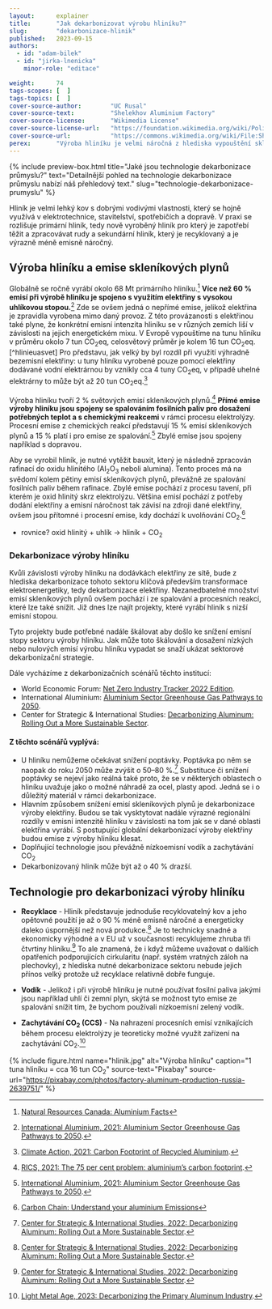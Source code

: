 ```yaml
---
layout:      explainer
title:       "Jak dekarbonizovat výrobu hliníku?"
slug:        "dekarbonizace-hlinik"
published:   2023-09-15
authors:
  - id: "adam-bilek"
  - id: "jirka-lnenicka"
    minor-role: "editace"

weight:      74
tags-scopes: [  ]
tags-topics: [  ]
cover-source-author:        "UC Rusal"
cover-source-text:          "Shelekhov Aluminium Factory"
cover-source-license:       "Wikimedia License"
cover-source-license-url:   "https://foundation.wikimedia.org/wiki/Policy:Terms_of_Use"
cover-source-url:           "https://commons.wikimedia.org/wiki/File:Shelekhov-aluminium-factory-3.jpg"
perex:       "Výroba hliníku je velmi náročná z hlediska vypouštění skleníkových plynů. Většina emisí pochází z nutného dodání elektřiny ze sítě a dekarbonizace hliníku je tak z velké části závislá na dekarbonizaci výroby elektřiny. Součástí řešení ovšem může být i nízkoemisní vodík a zachytávání CO<sub>2</sub>"
---
```


{% include preview-box.html
    title="Jaké jsou technologie dekarbonizace průmyslu?"
    text="Detailnější pohled na technologie dekarbonizace průmyslu nabízí náš přehledový text."
    slug="technologie-dekarbonizace-prumyslu"
%}

Hliník je velmi lehký kov s dobrými vodivými vlastnosti, který se hojně využívá v elektrotechnice, stavitelství, spotřebičích a dopravě. V praxi se rozlišuje primární hliník, tedy nově vyroběný hliník pro který je zapotřebí těžit a zpracovávat rudy a sekundární hliník, který je recyklovaný a je výrazně méně emisně náročný.

## Výroba hliníku a emise skleníkových plynů

Globálně se ročně vyrábí okolo 68 Mt primárního hliníku.[^hlinikvyroba] **Více než 60 % emisí při výrobě hliníku je spojeno s využitím elektřiny s vysokou uhlíkovou stopou.**[^hlinikelektrina] Zde se ovšem jedná o nepřímé emise, jelikož elektřina je zpravidla vyrobena mimo daný provoz. Z této provázanosti s elektřinou také plyne, že konkrétní emisní intenzita hliníku se v různých zemích liší v závislosti na jejich energetickém mixu. V Evropě vypouštíme na tunu hliníku v průměru okolo 7 tun CO<sub>2</sub>eq, celosvětový průměr je kolem 16 tun CO<sub>2</sub>eq.[^hlinieuasvet] Pro představu, jak velký by byl rozdíl při využití výhradně bezemisní elektřiny: u tuny hliníku vyrobené pouze pomocí elektřiny dodávané vodní elektrárnou by vznikly cca 4 tuny CO<sub>2</sub>eq, v případě uhelné elektrárny to může být až 20 tun CO<sub>2</sub>eq.[^hliniklokace]

Výroba hliníku tvoří 2 % světových emisí skleníkových plynů.[^dveprocenta] **Přímé emise výroby hliníku jsou spojeny se spalováním fosilních paliv pro dosažení potřebných teplot a s chemickými reakcemi** v rámci procesu elektrolýzy. Procesní emise z chemických reakcí představují 15 % emisí skleníkových plynů a 15 % platí i pro emise ze spalování.[^hlinikelektrina] Zbylé emise jsou spojeny například s dopravou.

Aby se vyrobil hliník, je nutné vytěžit bauxit, který je následně zpracován rafinací do oxidu hlinitého (Al<sub>2</sub>O<sub>3</sub> neboli alumina). Tento proces má na svědomí kolem pětiny emisí skleníkových plynů, převážně ze spalování fosilních paliv během rafinace. Zbylé emise pochází z procesu tavení, při kterém je oxid hlinitý skrz elektrolýzu. Většina emisí pochází z potřeby dodání elektřiny a emisní náročnost tak závisí na zdroji dané elektřiny, ovšem jsou přítomné i procesní emise, kdy dochází k uvolňování CO<sub>2</sub>.[^hlinikproces]

- rovnice? oxid hlinitý + uhlík -> hliník + CO<sub>2</sub>

### Dekarbonizace výroby hliníku

Kvůli závislosti výroby hliníku na dodávkách elektřiny ze sítě, bude z hlediska dekarbonizace tohoto sektoru klíčová především transformace elektroenergetiky, tedy dekarbonizace elektřiny. Nezanedbatelné množství emisí skleníkových plynů ovšem pochází i ze spalování a procesních reakcí, které lze také snížit. Již dnes lze najít projekty, které vyrábí hliník s nizší emisní stopou.

Tyto projekty bude potřebné nadále škálovat aby došlo ke snížení emisní stopy sektoru výroby hliníku. Jak může toto škálování a dosažení nízkých nebo nulových emisí výrobu hliníku vypadat se snaží ukázat sektorové dekarbonizační strategie.

Dále vycházíme z dekarbonizačních scénářů těchto institucí:

- World Economic Forum: [Net Zero Industry Tracker 2022 Edition](https://www3.weforum.org/docs/WEF_NetZero_Industry_Tracker_2022_Edition.pdf).
- International Aluminium: [Aluminium Sector Greenhouse Gas Pathways to 2050](https://international-aluminium.org/resource/aluminium-sector-greenhouse-gas-pathways-to-2050-2021/).
- Center for Strategic & International Studies: [Decarbonizing Aluminum: Rolling Out a More Sustainable Sector](https://www.csis.org/analysis/decarbonizing-aluminum-rolling-out-more-sustainable-sector).

#### Z těchto scénářů vyplývá:

* U hliníku nemůžeme očekávat snížení poptávky. Poptávka po něm se naopak do roku 2050 může zvýšit o 50–80 %.[^hlinikrecyklace] Substituce či snížení poptávky se nejeví jako reálná také proto, že se v některých oblastech o hliníku uvažuje jako o možné náhradě za ocel, plasty apod. Jedná se i o důležitý materiál v rámci dekarbonizace.
* Hlavním způsobem snížení emisí skleníkových plynů je dekarbonizace výroby elektřiny. Budou se tak vysktytovat nadále výrazné regionální rozdíly v emisní intenzitě hliníku v závislosti na tom jak se v dané oblasti elektřina vyrábí. S postupující globální dekarbonizací výroby elektřiny budou emise z výroby hliníku klesat.
* Doplňující technologie jsou převážně nízkoemisní vodík a zachytávání CO<sub>2</sub>
* Dekarbonizovaný hliník může být až o 40 % drazší.

## Technologie pro dekarbonizaci výroby hliníku

* **Recyklace** - Hliník představuje jednoduše recyklovatelný kov a jeho opětovné použití je až o 90 % méně emisně náročné a energeticky daleko úspornější než nová produkce.[^hlinikrecyklace] Je to technicky snadné a ekonomicky výhodné a v EU už v současnosti recyklujeme zhruba tři čtvrtiny hliníku.[^hlinikrecyklace] To ale znamená, že i když můžeme uvažovat o dalších opatřeních podporujících cirkularitu (např. systém vratných záloh na plechovky), z hlediska nutné dekarbonizace sektoru nebude jejich přínos velký protože už recyklace relativně dobře funguje.

* **Vodík** - Jelikož i při výrobě hliníku je nutné používat fosilní paliva jakými jsou například uhlí či zemní plyn, skýtá se možnost tyto emise ze spalování snížit tím, že bychom používali nízkoemisní zelený vodík.

* **Zachytávání CO<sub>2</sub> (CCS)** - Na nahrazení procesních emisí vznikajících během procesu elektrolýzy je teoreticky možné využít zařízení na zachytávání CO<sub>2</sub>.[^ccshlinik]

{% include figure.html
    name="hlinik.jpg"
    alt="Výroba hliníku"
    caption="1 tuna hliníku = cca 16 tun CO<sub>2</sub>"
    source-text="Pixabay"
    source-url="https://pixabay.com/photos/factory-aluminum-production-russia-2639751/"
%}

[^hlinikelektrina]: [International Aluminium, 2021: Aluminium Sector Greenhouse Gas Pathways to 2050](https://international-aluminium.org/resource/aluminium-sector-greenhouse-gas-pathways-to-2050-2021/).
[^hliniklokace]: [Climate Action, 2021: Carbon Footprint of Recycled Aluminium](https://www.climateaction.org/news/carbon-footprint-of-recycled-aluminium).
[^hlinikrecyklace]: [Center for Strategic & International Studies, 2022: Decarbonizing Aluminum: Rolling Out a More Sustainable Sector](https://www.csis.org/analysis/decarbonizing-aluminum-rolling-out-more-sustainable-sector).
[^dveprocenta]: [RICS, 2021: The 75 per cent problem: aluminium’s carbon footprint](https://ww3.rics.org/uk/en/modus/natural-environment/climate-change/the-75-per-cent-problem--aluminium-s-carbon-footprint-.html).
[^ccshlinik]: [Light Metal Age, 2023: Decarbonizing the Primary Aluminum Industry](https://www.lightmetalage.com/news/industry-news/smelting/decarbonizing-the-primary-aluminum-industry/).
[^hlinikeuasvet]: [European Aluminium: A low carbon footprint](https://european-aluminium.eu/projets/a-low-carbon-footprint/)
[^hlinikvyroba]: [Natural Resources Canada: Aluminium Facts](https://natural-resources.canada.ca/our-natural-resources/minerals-mining/minerals-metals-facts/aluminum-facts/20510#details-panel3)
[^hlinikproces]: [Carbon Chain: Understand your aluminium Emissions](https://www.carbonchain.com/blog/understand-your-aluminum-emissions)
[^wef]: [World Economic Forum: Net Zero Industry Tracker 2022 Edition](https://www3.weforum.org/docs/WEF_NetZero_Industry_Tracker_2022_Edition.pdf).